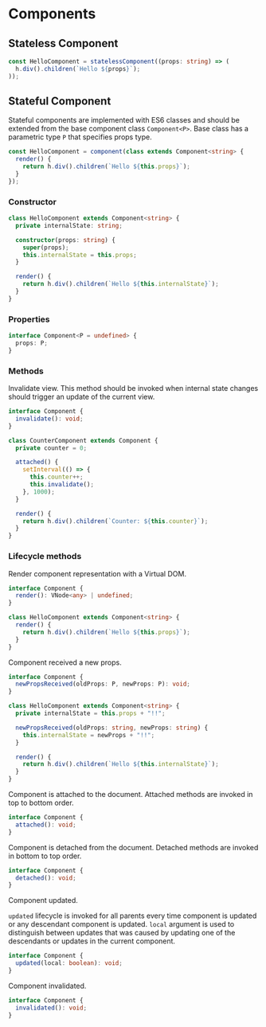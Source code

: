 # Components

## Stateless Component

```ts
const HelloComponent = statelessComponent((props: string) => (
  h.div().children(`Hello ${props}`);
));
```

## Stateful Component

Stateful components are implemented with ES6 classes and should be extended from the base component class
`Component<P>`. Base class has a parametric type `P` that specifies props type.

```ts
const HelloComponent = component(class extends Component<string> {
  render() {
    return h.div().children(`Hello ${this.props}`);
  }
});
```

### Constructor

```ts
class HelloComponent extends Component<string> {
  private internalState: string;

  constructor(props: string) {
    super(props);
    this.internalState = this.props;
  }

  render() {
    return h.div().children(`Hello ${this.internalState}`);
  }
}
```

### Properties

```ts
interface Component<P = undefined> {
  props: P;
}
```

### Methods

Invalidate view. This method should be invoked when internal state changes should trigger an update of the current view.

```ts
interface Component {
  invalidate(): void;
}
```

```ts
class CounterComponent extends Component {
  private counter = 0;

  attached() {
    setInterval(() => {
      this.counter++;
      this.invalidate();
    }, 1000);
  }

  render() {
    return h.div().children(`Counter: ${this.counter}`);
  }
}
```

### Lifecycle methods

Render component representation with a Virtual DOM.

```ts
interface Component {
  render(): VNode<any> | undefined;
}
```

```ts
class HelloComponent extends Component<string> {
  render() {
    return h.div().children(`Hello ${this.props}`);
  }
}
```

Component received a new props.

```ts
interface Component {
  newPropsReceived(oldProps: P, newProps: P): void;
}
```

```ts
class HelloComponent extends Component<string> {
  private internalState = this.props + "!!";

  newPropsReceived(oldProps: string, newProps: string) {
    this.internalState = newProps + "!!";
  }

  render() {
    return h.div().children(`Hello ${this.internalState}`);
  }
}
```

Component is attached to the document. Attached methods are invoked in top to bottom order.

```ts
interface Component {
  attached(): void;
}
```

Component is detached from the document. Detached methods are invoked in bottom to top order.

```ts
interface Component {
  detached(): void;
}
```

Component updated.

`updated` lifecycle is invoked for all parents every time component is updated or any descendant component is updated.
`local` argument is used to distinguish between updates that was caused by updating one of the descendants or
updates in the current component.

```ts
interface Component {
  updated(local: boolean): void;
}
```

Component invalidated.

```ts
interface Component {
  invalidated(): void;
}
```
